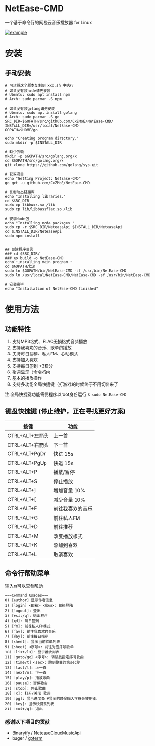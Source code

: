 # NetEase-CMD
一个基于命令行的网易云音乐播放器 for Linux

[![example](https://github.com/CxZMoE/NetEase-CMD/raw/master/image/example.gif)](https://github.com/CxZMoE/NetEase-CMD)  

# 安装

## 手动安装
```shell script
# 可以将这个脚本复制到 xxx.sh 中执行
# 如果没有装node请先安装
# Ubuntu: sudo apt install npm
# Arch: sudo pacman -S npm

# 如果没有装golang请先安装
# Ubuntu: sudo apt install golang
# Arch: sudo pacman -S go
SRC_DIR=$GOPATH/src/github.com/CxZMoE/NetEase-CMD/
INSTALL_DIR=/usr/local/NetEase-CMD
GOPATH=$HOME/go

echo "Creating program directory."
sudo mkdir -p $INSTALL_DIR

# 缺少依赖
mkdir -p $GOPATH/src/golang.org/x
cd $GOPATH/src/golang.org/x
git clone https://github.com/golang/sys.git

# 获取项目
echo "Getting Project: NetEase-CMD"
go get -u github.com/CxZMoE/NetEase-CMD

# 复制动态链接库
echo "Installing libraries."
cd $SRC_DIR
sudo cp libbass.so /lib
sudo cp lib/libbassflac.so /lib

# 安装Node包
echo "Installing node packages."
sudo cp -r $SRC_DIR/NeteaseApi $INSTALL_DIR/NeteaseApi
cd $INSTALL_DIR/NeteaseApi
sudo npm install


## 创建程序目录
### cd $SRC_DIR/
### go build -o NetEase-CMD
echo "Installing main program."
cd $GOPATH/bin
sudo ln $GOPATH/bin/NetEase-CMD -sf /usr/bin/NetEase-CMD
sudo ln /usr/local/NetEase-CMD/NetEase-CMD -sf /usr/bin/NetEase-CMD

# 安装完毕
echo "Installation of NetEase-CMD finished"

```

# 使用方法

## 功能特性
1. 支持MP3格式、FLAC无损格式音频播放
1. 支持我喜欢的音乐、歌单的播放
1. 支持每日推荐、私人FM、心动模式
1. 支持加入喜欢
1. 支持每日签到 +3积分
1. 歌词显示（命令行内
1. 基本的播放操作
1. 支持多功能全局快捷键（打游戏的时候终于不用切出来了

注:全局快捷键功能需要程序以root身份运行 `$ sudo NetEase-CMD`  
## 键盘快捷键 (停止维护，正在寻找更好方案)		
| 按键   | 功能          |
| ----- | --------------- | 
| CTRL+ALT+左箭头| 上一首 |
| CTRL+ALT+右箭头| 下一首 | 
| CTRL+ALT+PgDn| 快进 15s |
| CTRL+ALT+PgUp|快退 15s |
| CTRL+ALT+P| 播放/暂停 |
| CTRL+ALT+S| 停止播放 |
| CTRL+ALT+]| 增加音量 10% |
| CTRL+ALT+[| 减少音量 10% |
| CTRL+ALT+F| 前往我喜欢的音乐 |
| CTRL+ALT+G| 前往私人FM |
| CTRL+ALT+D| 前往推荐 |
| CTRL+ALT+M| 改变播放模式 |
| CTRL+ALT+K| 添加到喜欢 |
| CTRL+ALT+L| 取消喜欢 |

## 命令行帮助菜单
输入m可以查看帮助

```shell script
===Command Usages===
0) [author] 显示作者信息
1) [login] <邮箱> <密码>: 邮箱登陆
2) [logout]: 登出
3) [exit/q]: 退出程序
4) [qd]: 每日签到
5) [fm]: 前往私人FM模式
6) [fav]: 前往我喜欢的音乐
7) [day]: 前往每日推荐
8) [sheet]: 显示当前歌单列表
9) [sheet] <序号>: 前往对应序号歌单
10) [list/ls]: 显示播放列表
11) [goto/go] <序号>: 转跳到指定序号歌曲
12) [time/t] <sec>: 跳到歌曲的第sec秒
13) [last/l]: 上一首
14) [next/n]: 下一首
15) [play/p]: 播放歌曲
16) [pause]: 暂停歌曲
17) [stop]: 停止歌曲
18] [x]: 打开/关闭 歌词
19) [pg]: 显示进度条 #显示的时候输入字符会被刷掉.
20) [key]: 显示快捷键列表
21) [exit/q]: 退出
```

### 感谢以下项目的贡献
* Binaryify / [NeteaseCloudMusicApi](https://github.com/Binaryify/NeteaseCloudMusicApi)  
* buger / [goterm](https://github.com/buger/goterm)
